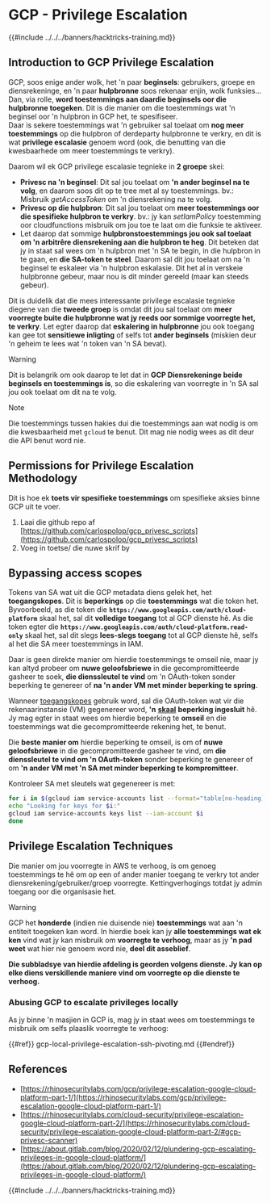 # GCP - Privilege Escalation

{{#include ../../../banners/hacktricks-training.md}}

## Introduction to GCP Privilege Escalation <a href="#introduction-to-gcp-privilege-escalation" id="introduction-to-gcp-privilege-escalation"></a>

GCP, soos enige ander wolk, het 'n paar **beginsels**: gebruikers, groepe en diensrekeninge, en 'n paar **hulpbronne** soos rekenaar enjin, wolk funksies…\
Dan, via rolle, **word toestemmings aan daardie beginsels oor die hulpbronne toegeken**. Dit is die manier om die toestemmings wat 'n beginsel oor 'n hulpbron in GCP het, te spesifiseer.\
Daar is sekere toestemmings wat 'n gebruiker sal toelaat om **nog meer toestemmings** op die hulpbron of derdeparty hulpbronne te verkry, en dit is wat **privilege escalasie** genoem word (ook, die benutting van die kwesbaarhede om meer toestemmings te verkry).

Daarom wil ek GCP privilege escalasie tegnieke in **2 groepe** skei:

- **Privesc na 'n beginsel**: Dit sal jou toelaat om **'n ander beginsel na te volg**, en daarom soos dit op te tree met al sy toestemmings. bv.: Misbruik _getAccessToken_ om 'n diensrekening na te volg.
- **Privesc op die hulpbron**: Dit sal jou toelaat om **meer toestemmings oor die spesifieke hulpbron te verkry**. bv.: jy kan _setIamPolicy_ toestemming oor cloudfunctions misbruik om jou toe te laat om die funksie te aktiveer.
- Let daarop dat sommige **hulpbronstoestemmings jou ook sal toelaat om 'n arbitrêre diensrekening aan die hulpbron te heg**. Dit beteken dat jy in staat sal wees om 'n hulpbron met 'n SA te begin, in die hulpbron in te gaan, en **die SA-token te steel**. Daarom sal dit jou toelaat om na 'n beginsel te eskaleer via 'n hulpbron eskalasie. Dit het al in verskeie hulpbronne gebeur, maar nou is dit minder gereeld (maar kan steeds gebeur).

Dit is duidelik dat die mees interessante privilege escalasie tegnieke diegene van die **tweede groep** is omdat dit jou sal toelaat om **meer voorregte buite die hulpbronne wat jy reeds oor sommige voorregte het, te verkry**. Let egter daarop dat **eskalering in hulpbronne** jou ook toegang kan gee tot **sensitiewe inligting** of selfs tot **ander beginsels** (miskien deur 'n geheim te lees wat 'n token van 'n SA bevat).

> [!WARNING]
> Dit is belangrik om ook daarop te let dat in **GCP Diensrekeninge beide beginsels en toestemmings is**, so die eskalering van voorregte in 'n SA sal jou ook toelaat om dit na te volg.

> [!NOTE]
> Die toestemmings tussen hakies dui die toestemmings aan wat nodig is om die kwesbaarheid met `gcloud` te benut. Dit mag nie nodig wees as dit deur die API benut word nie.

## Permissions for Privilege Escalation Methodology

Dit is hoe ek **toets vir spesifieke toestemmings** om spesifieke aksies binne GCP uit te voer.

1. Laai die github repo af [https://github.com/carlospolop/gcp_privesc_scripts](https://github.com/carlospolop/gcp_privesc_scripts)
2. Voeg in toetse/ die nuwe skrif by

## Bypassing access scopes <a href="#bypassing-access-scopes" id="bypassing-access-scopes"></a>

Tokens van SA wat uit die GCP metadata diens gelek het, het **toegangskopes**. Dit is **beperkings** op die **toestemmings** wat die token het. Byvoorbeeld, as die token die **`https://www.googleapis.com/auth/cloud-platform`** skaal het, sal dit **volledige toegang** tot al GCP dienste hê. As die token egter die **`https://www.googleapis.com/auth/cloud-platform.read-only`** skaal het, sal dit slegs **lees-slegs toegang** tot al GCP dienste hê, selfs al het die SA meer toestemmings in IAM.

Daar is geen direkte manier om hierdie toestemmings te omseil nie, maar jy kan altyd probeer om **nuwe geloofsbriewe** in die gecompromitteerde gasheer te soek, **die dienssleutel te vind** om 'n OAuth-token sonder beperking te genereer of **na 'n ander VM met minder beperking te spring**.

Wanneer [toegangskopes](https://cloud.google.com/compute/docs/access/service-accounts#accesscopesiam) gebruik word, sal die OAuth-token wat vir die rekenaarinstansie (VM) gegenereer word, **'n** [**skaal**](https://oauth.net/2/scope/) **beperking ingesluit** hê. Jy mag egter in staat wees om hierdie beperking te **omseil** en die toestemmings wat die gecompromitteerde rekening het, te benut.

Die **beste manier om** hierdie beperking te omseil, is om of **nuwe geloofsbriewe** in die gecompromitteerde gasheer te vind, om **die dienssleutel te vind om 'n OAuth-token** sonder beperking te genereer of om **'n ander VM met 'n SA met minder beperking te kompromitteer**.

Kontroleer SA met sleutels wat gegenereer is met:
```bash
for i in $(gcloud iam service-accounts list --format="table[no-heading](email)"); do
echo "Looking for keys for $i:"
gcloud iam service-accounts keys list --iam-account $i
done
```
## Privilege Escalation Techniques

Die manier om jou voorregte in AWS te verhoog, is om genoeg toestemmings te hê om op een of ander manier toegang te verkry tot ander diensrekening/gebruiker/groep voorregte. Kettingverhogings totdat jy admin toegang oor die organisasie het.

> [!WARNING]
> GCP het **honderde** (indien nie duisende nie) **toestemmings** wat aan 'n entiteit toegeken kan word. In hierdie boek kan jy **alle toestemmings wat ek ken** vind wat jy kan misbruik om **voorregte te verhoog**, maar as jy **'n pad weet** wat hier nie genoem word nie, **deel dit asseblief**.

**Die subbladsye van hierdie afdeling is georden volgens dienste. Jy kan op elke diens verskillende maniere vind om voorregte op die dienste te verhoog.**

### Abusing GCP to escalate privileges locally

As jy binne 'n masjien in GCP is, mag jy in staat wees om toestemmings te misbruik om selfs plaaslik voorregte te verhoog:

{{#ref}}
gcp-local-privilege-escalation-ssh-pivoting.md
{{#endref}}

## References

- [https://rhinosecuritylabs.com/gcp/privilege-escalation-google-cloud-platform-part-1/](https://rhinosecuritylabs.com/gcp/privilege-escalation-google-cloud-platform-part-1/)
- [https://rhinosecuritylabs.com/cloud-security/privilege-escalation-google-cloud-platform-part-2/](https://rhinosecuritylabs.com/cloud-security/privilege-escalation-google-cloud-platform-part-2/#gcp-privesc-scanner)
- [https://about.gitlab.com/blog/2020/02/12/plundering-gcp-escalating-privileges-in-google-cloud-platform/](https://about.gitlab.com/blog/2020/02/12/plundering-gcp-escalating-privileges-in-google-cloud-platform/)

{{#include ../../../banners/hacktricks-training.md}}

